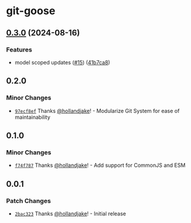 # git-goose

## [0.3.0](https://github.com/hollandjake/git-goose/compare/v0.2.0...v0.3.0) (2024-08-16)


### Features

* model scoped updates ([#15](https://github.com/hollandjake/git-goose/issues/15)) ([41b7ca8](https://github.com/hollandjake/git-goose/commit/41b7ca863e19fe3a885babaaf30ca244d508f361))

## 0.2.0

### Minor Changes

- [`97ecf8ef`](https://github.com/hollandjake/git-goose/commit/97ecf8ef26e9c2e2991fd761689f6a084d246ffe) Thanks [@hollandjake](https://github.com/hollandjake)! - Modularize Git System for ease of maintainability

## 0.1.0

### Minor Changes

- [`f74f787`](https://github.com/hollandjake/git-goose/commit/f74f787a8606e54d04c91f1514b1b4fa6e1324f3) Thanks [@hollandjake](https://github.com/hollandjake)! - Add support for CommonJS and ESM

## 0.0.1

### Patch Changes

- [`2bac323`](https://github.com/hollandjake/git-goose/commit/2bac323186bdd174e5bccb803afb92f1bf6fb4dc) Thanks [@hollandjake](https://github.com/hollandjake)! - Initial release
